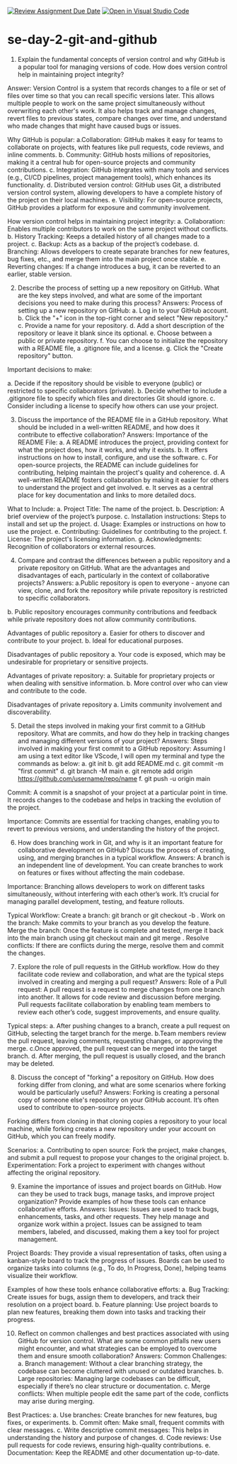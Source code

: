 [![Review Assignment Due Date](https://classroom.github.com/assets/deadline-readme-button-22041afd0340ce965d47ae6ef1cefeee28c7c493a6346c4f15d667ab976d596c.svg)](https://classroom.github.com/a/8wgCKhpZ)
[![Open in Visual Studio Code](https://classroom.github.com/assets/open-in-vscode-2e0aaae1b6195c2367325f4f02e2d04e9abb55f0b24a779b69b11b9e10269abc.svg)](https://classroom.github.com/online_ide?assignment_repo_id=15670661&assignment_repo_type=AssignmentRepo)
# se-day-2-git-and-github
1. Explain the fundamental concepts of version control and why GitHub is a popular tool for managing versions of code. How does version control help in maintaining project integrity?

Answer:
Version Control is a system that records changes to a file or set of files over time so that you can recall specific versions later. This allows multiple people to work on the same project simultaneously without overwriting each other's work. It also helps track and manage changes, revert files to previous states, compare changes over time, and understand who made changes that might have caused bugs or issues.

Why GitHub is popular:
a.Collaboration: GitHub makes it easy for teams to collaborate on projects, with features like pull requests, code reviews, and inline comments.
b. Community: GitHub hosts millions of repositories, making it a central hub for open-source projects and community contributions.
c. Integration: GitHub integrates with many tools and services (e.g., CI/CD pipelines, project management tools), which enhances its functionality.
d. Distributed version control: GitHub uses Git, a distributed version control system, allowing developers to have a complete history of the project on their local machines.
e. Visibility: For open-source projects, GitHub provides a platform for exposure and community involvement.

How version control helps in maintaining project integrity:
a. Collaboration: Enables multiple contributors to work on the same project without conflicts.
b. History Tracking: Keeps a detailed history of all changes made to a project.
c. Backup: Acts as a backup of the project’s codebase.
d. Branching: Allows developers to create separate branches for new features, bug fixes, etc., and merge them into the main project once stable.
e. Reverting changes: If a change introduces a bug, it can be reverted to an earlier, stable version.


2. Describe the process of setting up a new repository on GitHub. What are the key steps involved, and what are some of the important decisions you need to make during this process?
Answers: 
Process of setting up a new repository on GitHub:
a. Log in to your GitHub account.
b. Click the "+" icon in the top-right corner and select "New repository."
c. Provide a name for your repository.
d. Add a short description of the repository or leave it blank since its optional.
e. Choose between a public or private repository.
f. You can choose to initialize the repository with a README file, a .gitignore file, and a license.
g. Click the "Create repository" button.

Important decisions to make:

a. Decide if the repository should be visible to everyone (public) or restricted to specific collaborators (private).
b. Decide whether to include a .gitignore file to specify which files and directories Git should ignore.
c. Consider including a license to specify how others can use your project.

3. Discuss the importance of the README file in a GitHub repository. What should be included in a well-written README, and how does it contribute to effective collaboration?
Answers:
Importance of the README File:
a. A README introduces the project, providing context for what the project does, how it works, and why it exists.
b. It offers instructions on how to install, configure, and use the software.
c. For open-source projects, the README can include guidelines for contributing, helping maintain the project's quality and coherence.
d. A well-written README fosters collaboration by making it easier for others to understand the project and get involved.
e. It serves as a central place for key documentation and links to more detailed docs.

What to Include:
a. Project Title: The name of the project.
b. Description: A brief overview of the project’s purpose.
c. Installation instructions: Steps to install and set up the project.
d. Usage: Examples or instructions on how to use the project.
e. Contributing: Guidelines for contributing to the project.
f. License: The project's licensing information.
g. Acknowledgments: Recognition of collaborators or external resources.

4. Compare and contrast the differences between a public repository and a private repository on GitHub. What are the advantages and disadvantages of each, particularly in the context of collaborative projects?
Answers: 
a.Public repository is open to everyone - anyone can view, clone, and fork the repository while private repository is restricted to specific collaborators.

b. Public repository encourages community contributions and feedback while private repository does not allow community  contributions.  

Advantages of public repository
a. Easier for others to discover and contribute to your project.
b. Ideal for educational purposes.

Disadvantages of public repository
a. Your code is exposed, which may be undesirable for proprietary or sensitive projects.

Advantages of private repository:
a. Suitable for proprietary projects or when dealing with sensitive information.
b. More control over who can view and contribute to the code.

Disadvantages of private repository
a. Limits community involvement and discoverability.


5. Detail the steps involved in making your first commit to a GitHub repository. What are commits, and how do they help in tracking changes and managing different versions of your project?
Answers: 
Steps involved in making your first commit to a GitHub repository:
Assuming I am using a text editor like VScode, I will open my terminal and type the commands as below:
a. git init
b. git add README.md
c. git commit -m "first commit"
d. git branch -M main
e. git remote add origin https://github.com/username/repo/name
f. git push -u origin main

Commit:
A commit is a snapshot of your project at a particular point in time. It records changes to the codebase and helps in tracking the evolution of the project.

Importance: 
Commits are essential for tracking changes, enabling you to revert to previous versions, and understanding the history of the project.

6. How does branching work in Git, and why is it an important feature for collaborative development on GitHub? Discuss the process of creating, using, and merging branches in a typical workflow.
Answers:
A branch is an independent line of development. You can create branches to work on features or fixes without affecting the main codebase.

Importance: 
Branching allows developers to work on different tasks simultaneously, without interfering with each other’s work. It’s crucial for managing parallel development, testing, and feature rollouts.

Typical Workflow:
Create a branch: git branch <branch-name> or git checkout -b <branch-name>.
Work on the branch: Make commits to your branch as you develop the feature.
Merge the branch: Once the feature is complete and tested, merge it back into the main branch using git checkout main and git merge <branch-name>.
Resolve conflicts: If there are conflicts during the merge, resolve them and commit the changes.

7. Explore the role of pull requests in the GitHub workflow. How do they facilitate code review and collaboration, and what are the typical steps involved in creating and merging a pull request?
Answers: 
Role of a Pull request:
A pull request is a request to merge changes from one branch into another. It allows for code review and discussion before merging.
Pull requests facilitate collaboration by enabling team members to review each other’s code, suggest improvements, and ensure quality.

Typical steps:
a. After pushing changes to a branch, create a pull request on GitHub, selecting the target branch for the merge.
b.Team members review the pull request, leaving comments, requesting changes, or approving the merge.
c.Once approved, the pull request can be merged into the target branch.
d. After merging, the pull request is usually closed, and the branch may be deleted.

8. Discuss the concept of "forking" a repository on GitHub. How does forking differ from cloning, and what are some scenarios where forking would be particularly useful?
Answers:
Forking is creating a personal copy of someone else's repository on your GitHub account. It’s often used to contribute to open-source projects.

Forking differs from cloning in that cloning copies a repository to your local machine, while forking creates a new repository under your account on GitHub, which you can freely modify.

Scenarios:
a. Contributing to open source: Fork the project, make changes, and submit a pull request to propose your changes to the original project.
b. Experimentation: Fork a project to experiment with changes without affecting the original repository.

9. Examine the importance of issues and project boards on GitHub. How can they be used to track bugs, manage tasks, and improve project organization? Provide examples of how these tools can enhance collaborative efforts.
Answers:
Issues: 
Issues are used to track bugs, enhancements, tasks, and other requests. They help manage and organize work within a project.
Issues can be assigned to team members, labeled, and discussed, making them a key tool for project management.

Project Boards:
They provide a visual representation of tasks, often using a kanban-style board to track the progress of issues.
Boards can be used to organize tasks into columns (e.g., To do, In Progress, Done), helping teams visualize their workflow.

Examples of how these tools enhance collaborative efforts:
a. Bug Tracking: Create issues for bugs, assign them to developers, and track their resolution on a project board.
b. Feature planning: Use project boards to plan new features, breaking them down into tasks and tracking their progress.

10. Reflect on common challenges and best practices associated with using GitHub for version control. What are some common pitfalls new users might encounter, and what strategies can be employed to overcome them and ensure smooth collaboration?
Answers:
Common Challenges:
a. Branch management: Without a clear branching strategy, the codebase can become cluttered with unused or outdated branches.
b. Large repositories: Managing large codebases can be difficult, especially if there’s no clear structure or documentation.
c. Merge conflicts: When multiple people edit the same part of the code, conflicts may arise during merging.


Best Practices:
a. Use branches: Create branches for new features, bug fixes, or experiments.
b. Commit often: Make small, frequent commits with clear messages.
c. Write descriptive commit messages: This helps in understanding the history and purpose of changes.
d. Code reviews: Use pull requests for code reviews, ensuring high-quality contributions.
e. Documentation: Keep the README and other documentation up-to-date.

